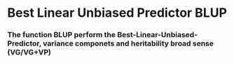 # Best Linear Unbiased Predictor BLUP

### The function BLUP perform the Best-Linear-Unbiased-Predictor, variance componets and   heritability broad sense (VG/VG+VP)

